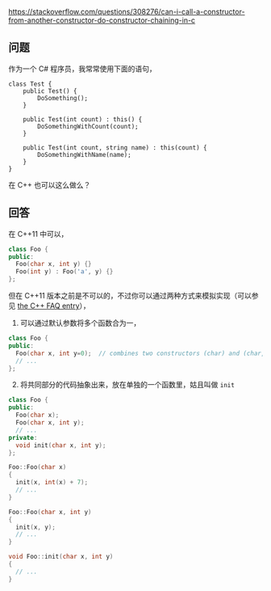 <https://stackoverflow.com/questions/308276/can-i-call-a-constructor-from-another-constructor-do-constructor-chaining-in-c>

## 问题

作为一个 C# 程序员，我常常使用下面的语句，

```c-sharp
class Test {
    public Test() {
        DoSomething();
    }

    public Test(int count) : this() {
        DoSomethingWithCount(count);
    }

    public Test(int count, string name) : this(count) {
        DoSomethingWithName(name);
    }
}
```

在 C++ 也可以这么做么？

## 回答

在 C++11 中可以，

```c++
class Foo {
public: 
  Foo(char x, int y) {}
  Foo(int y) : Foo('a', y) {}
};
```

但在 C++11 版本之前是不可以的，不过你可以通过两种方式来模拟实现（可以参见 [the C++ FAQ entry](https://isocpp.org/wiki/faq/ctors#init-methods)），

1. 可以通过默认参数将多个函数合为一，

```c++
class Foo {
public:
  Foo(char x, int y=0);  // combines two constructors (char) and (char, int)
  // ...
};
```

2. 将共同部分的代码抽象出来，放在单独的一个函数里，姑且叫做 `init`

```c++
class Foo {
public:
  Foo(char x);
  Foo(char x, int y);
  // ...
private:
  void init(char x, int y);
};

Foo::Foo(char x)
{
  init(x, int(x) + 7);
  // ...
}

Foo::Foo(char x, int y)
{
  init(x, y);
  // ...
}

void Foo::init(char x, int y)
{
  // ...
}
```

